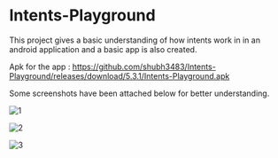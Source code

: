 # Intents-Playground

This project gives a basic understanding of how intents work in in an android application and a basic app is also created.

Apk for the app : https://github.com/shubh3483/Intents-Playground/releases/download/5.3.1/Intents-Playground.apk

Some screenshots have been attached below for better understanding.

![1](https://user-images.githubusercontent.com/65455693/116728087-17737b00-aa03-11eb-96bb-ddf7e10331cd.JPG)

![2](https://user-images.githubusercontent.com/65455693/116728127-22c6a680-aa03-11eb-8d08-a1076d1899cf.JPG)

![3](https://user-images.githubusercontent.com/65455693/116728145-29551e00-aa03-11eb-8d4f-c630583e3871.JPG)

